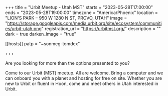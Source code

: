 +++
title = "Urbit Meetup - Utah MST"
starts = "2023-05-28T17:00:00"
ends = "2023-05-28T19:00:00"
timezone = "America/Phoenix"
location = "LION'S PARK – 950 W 1280 N ST, PROVO, UTAH"
image = "https://storage.googleapis.com/media.urbit.org/site/ecosystem/communities/urbit-utah.png"
registration_url = "https://urbitmst.org/"
description = ""
dark = true
darken_image = "true"

[[hosts]]
patp = "~sonmeg-tomdex"

+++

Are you looking for more than the options presented to you?

Come to our Urbit (MST) meetup. All are welcome. Bring a computer and we can onboard you with a planet and hosting for free on site. Whether you are new to Urbit or fluent in Hoon, come and meet others in Utah interested in Urbit.